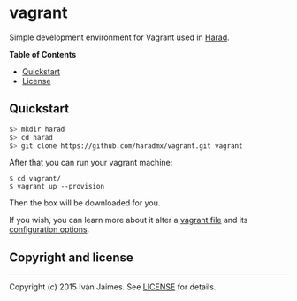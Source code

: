# vagrant

Simple development environment for Vagrant used in [Harad](http://harad.mx).

**Table of Contents**

- [Quickstart](#quickstart)
- [License](#license)

## <a name="quickstart"></a>Quickstart

``` bash
$> mkdir harad
$> cd harad
$> git clone https://github.com/haradmx/vagrant.git vagrant
```

After that you can run your vagrant machine:

```
$ cd vagrant/
$ vagrant up --provision
```

Then the box will be downloaded for you.

If you wish, you can learn more about it alter a [vagrant file](Vagrantfile) and its [configuration options](ConfigOptions).

## <a name="license"></a>Copyright and license

***

Copyright (c) 2015 Iván Jaimes. See [LICENSE](LICENSE) for details.


[Vagrant]: http://www.vagrantup.com/
[Vagrantfile]: https://github.com/haradmx/vagrant/blob/master/Vagrantfile
[ConfigOptions]: http://docs.vagrantup.com/v2/vagrantfile/
